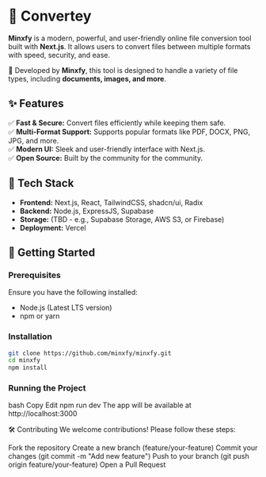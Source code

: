 # 🌌 Convertey

**Minxfy** is a modern, powerful, and user-friendly online file conversion tool built with **Next.js**. It allows users to convert files between multiple formats with speed, security, and ease.

🚀 Developed by **Minxfy**, this tool is designed to handle a variety of file types, including **documents, images, and more**.

## ✨ Features

✅ **Fast & Secure:** Convert files efficiently while keeping them safe.  
✅ **Multi-Format Support:** Supports popular formats like PDF, DOCX, PNG, JPG, and more.  
✅ **Modern UI:** Sleek and user-friendly interface with Next.js.  
✅ **Open Source:** Built by the community for the community.

## 🔧 Tech Stack

- **Frontend:** Next.js, React, TailwindCSS, shadcn/ui, Radix
- **Backend:** Node.js, ExpressJS, Supabase
- **Storage:** (TBD - e.g., Supabase Storage, AWS S3, or Firebase)
- **Deployment:** Vercel

## 🚀 Getting Started

### Prerequisites

Ensure you have the following installed:

- Node.js (Latest LTS version)
- npm or yarn

### Installation

```bash
git clone https://github.com/minxfy/minxfy.git
cd minxfy
npm install

```

### Running the Project

bash
Copy
Edit
npm run dev
The app will be available at http://localhost:3000

🛠️ Contributing
We welcome contributions! Please follow these steps:

Fork the repository
Create a new branch (feature/your-feature)
Commit your changes (git commit -m "Add new feature")
Push to your branch (git push origin feature/your-feature)
Open a Pull Request
